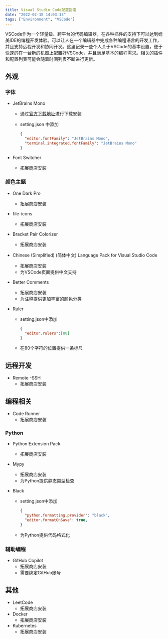 ```yaml
---
title: Visual Studio Code配置指南
date: "2022-02-18 14:03:13"
tags: ["Environment", "VSCode"]
---
```




VSCode作为一个轻量级、跨平台的代码编辑器，在各种插件的支持下可以达到媲美IDE的编程开发体验。可以让人在一个编辑器中完成各种编程语言的开发工作，并且支持远程开发和协同开发。这里记录一些个人关于VSCode的基本设置，便于快速的在一台新的机器上配置好VSCode，并且满足基本的编程需求。相关的插件和配置列表可能会随着时间列表不断进行更新。



## 外观

### 字体

* JetBrains Mono

  * 通过[官方下载地址](https://www.jetbrains.com/lp/mono/)进行下载安装 

  * setting.json 中添加

    ```json
    {
      "editor.fontFamily": "JetBrains Mono",
      "terminal.integrated.fontFamily": "JetBrains Mono"
    }
    ```

* Font Switcher

  * 拓展商店安装

### 颜色主题

* One Dark Pro
  * 拓展商店安装
* file-icons
  * 拓展商店安装
* Bracket Pair Colorizer
  * 拓展商店安装
* Chinese (Simplified) (简体中文) Language Pack for Visual Studio Code
  * 拓展商店安装
  * 为VSCode页面提供中文支持
* Better Comments
  * 拓展商店安装
  * 为注释提供更加丰富的颜色分类


* Ruler
  * setting.json中添加
  
    ```json
    {
      "editor.rulers":[80]
    }
    ```
    
  * 在80个字符的位置提供一条标尺
  

## 远程开发

* Remote -SSH
  * 拓展商店安装

## 编程相关

* Code Runner
  * 拓展商店安装

### Python

* Python Extension Pack
  * 拓展商店安装

* Mypy

  * 拓展商店安装
  * 为Python提供静态类型检查

* Black 

  * setting.json中添加

    ```json
    {
      "python.formatting.provider": "black",
      "editor.formatOnSave": true,
    }
    ```
  
  * 为Python提供代码格式化

### 辅助编程

* GitHub Copilot
  * 拓展商店安装
  * 需要绑定GitHub账号

## 其他

* LeetCode
  * 拓展商店安装
* Docker
  * 拓展商店安装
* Kubernetes
  * 拓展商店安装
